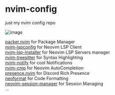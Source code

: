 # nvim-config
just my nvim config repo

![image](https://user-images.githubusercontent.com/83109826/177243000-ba94a3c8-d75f-40d0-8d3f-027b33ce945b.png)

[packer.nvim](https://github.com/wbthomason/packer.nvim) for Package Manager\
[nvim-lspconfig](https://github.com/neovim/nvim-lspconfig) for Neovim LSP Client\
[nvim-lsp-installer](https://github.com/williamboman/nvim-lsp-installer) for Neovim LSP Servers manager\
[nvim-treesitter](https://github.com/nvim-treesitter/nvim-treesitter) for Syntax Highlighting\
[nvim-notify](https://github.com/rcarriga/nvim-notify) for cool Notifications\
[nvim-cmp](https://github.com/hrsh7th/nvim-cmp) for Neovim AutoCompletion\
[presence.nvim](https://github.com/andweeb/presence.nvim) for Discord Rich Presence\
[neoformat](https://github.com/sbdchd/neoformat) for Code Formatting\
[neovim-session-manager](https://github.com/Shatur/neovim-session-manager) for Session Managing\
...
